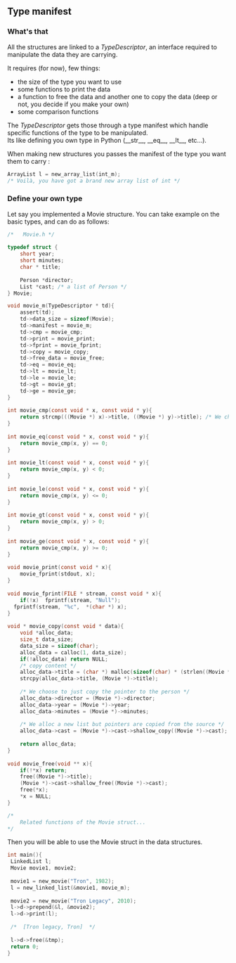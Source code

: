 
##  Type manifest

###  What's that

All the structures are linked to a *TypeDescriptor*, an interface required to manipulate the data they are carrying.

It requires (for now), few things:
- the size of the type you want to use
- some functions to print the data
- a function to free the data and another one to copy the data  (deep or not, you decide if you make your own)
- some comparison functions

The *TypeDescriptor* gets those through a type manifest which handle specific functions of the type to be manipulated.  
Its like defining you own type in Python (\_\_str__, \_\_eq__, \_\_lt__, etc...).

When making new structures you passes the manifest of the type you want them to carry :
```c
ArrayList l = new_array_list(int_m); 
/* Voilà, you have got a brand new array list of int */
```
### Define your own type

Let say you implemented a Movie structure. You can take example on the basic types, and can do as follows:

```c  
/*   Movie.h */ 
 
typedef struct {
    short year;
    short minutes;
    char * title;
    
    Person *director;
    List *cast; /* a list of Person */
} Movie;

void movie_m(TypeDescriptor * td){  
    assert(td);
    td->data_size = sizeof(Movie);  
    td->manifest = movie_m;  
    td->cmp = movie_cmp;  
    td->print = movie_print;  
    td->fprint = movie_fprint;  
    td->copy = movie_copy;  
    td->free_data = movie_free;  
    td->eq = movie_eq;  
    td->lt = movie_lt;  
    td->le = movie_le;  
    td->gt = movie_gt;
    td->ge = movie_ge;  
}  
  
int movie_cmp(const void * x, const void * y){  
	return strcmp(((Movie *) x)->title, ((Movie *) y)->title); /* We choose that sorting - by default - will be made on the title */
}  
  
int movie_eq(const void * x, const void * y){  
	return movie_cmp(x, y) == 0;
}  
  
int movie_lt(const void * x, const void * y){  
	return movie_cmp(x, y) < 0;
}  
  
int movie_le(const void * x, const void * y){  
	return movie_cmp(x, y) <= 0;
}  
  
int movie_gt(const void * x, const void * y){  
	return movie_cmp(x, y) > 0;
}  
  
int movie_ge(const void * x, const void * y){  
	return movie_cmp(x, y) >= 0;
}  
  
void movie_print(const void * x){  
	movie_fprint(stdout, x);  
}  
  
void movie_fprint(FILE * stream, const void * x){  
	if(!x)  fprintf(stream, "Null");  
  fprintf(stream, "%c",  *(char *) x);  
}  
  
void * movie_copy(const void * data){  
	void *alloc_data;  
	size_t data_size;  
	data_size = sizeof(char);  
	alloc_data = calloc(1, data_size);  
	if(!alloc_data) return NULL;
	/* copy content */
	alloc_data->title = (char *) malloc(sizeof(char) * (strlen((Movie *)->title) + 1));
	strcpy(alloc_data->title, (Movie *)->title);
	
	/* We choose to just copy the pointer to the person */	
	alloc_data->director = (Movie *)->director; 
    alloc_data->year = (Movie *)->year;
    alloc_data->minutes	= (Movie *)->minutes;
    
    /* We alloc a new list but pointers are copied from the source */
    alloc_data->cast = (Movie *)->cast->shallow_copy((Movie *)->cast); 
    
	return alloc_data;
}  
  
void movie_free(void ** x){  
	if(!*x) return;
	free((Movie *)->title);
	(Movie *)->cast->shallow_free((Movie *)->cast);
	free(*x);
	*x = NULL;
}

/* 
    Related functions of the Movie struct...
*/
```

Then you will be able to use the Movie struct in the data structures.
```c
int main(){  
 LinkedList l;  
 Movie movie1, movie2;
 
 movie1 = new_movie("Tron", 1982);
 l = new_linked_list(&movie1, movie_m);     
 
 movie2 = new_movie("Tron Legacy", 2010);
 l->d->prepend(&l, &movie2);
 l->d->print(l);
 
 /*  [Tron legacy, Tron]  */
 
 l->d->free(&tmp);  
 return 0;
}
```